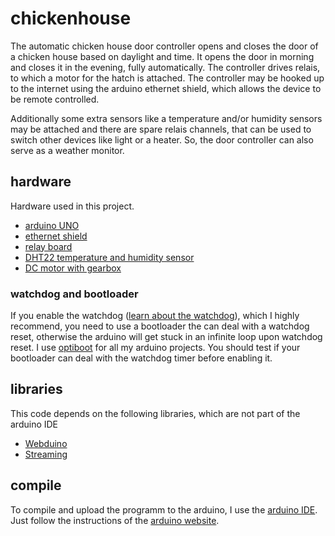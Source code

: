 # chickenhouse
The automatic chicken house door controller opens and closes the door of a
chicken house based on daylight and time. It opens the door in morning and closes it 
in the evening, fully automatically. The controller drives relais, to which a motor for
the hatch is attached. The controller may be hooked up to the internet using the 
arduino ethernet shield, which allows the device to be remote controlled.

Additionally some extra sensors like a temperature and/or humidity sensors may be attached 
and there are spare relais channels, that can be used to switch other devices like light 
or a heater. So, the door controller can also serve as a weather monitor.

## hardware
Hardware used in this project.
 * [arduino UNO](http://www.arduino.cc/en/Main/ArduinoBoardUno)
 * [ethernet shield](http://www.arduino.cc/en/Main/ArduinoEthernetShield)
 * [relay board](http://www.sainsmart.com/4-channel-5v-relay-module-for-pic-arm-avr-dsp-arduino-msp430-ttl-logic.html)
 * [DHT22 temperature and humidity sensor](https://www.sparkfun.com/products/10167)
 * [DC motor with gearbox](http://www.mfacomodrills.com/gearboxes/919d_series.html)

### watchdog and bootloader
If you enable the watchdog ([learn about the watchdog](http://playground.arduino.cc/Main/ArduinoReset)), which I highly recommend, you need to use a bootloader the can deal with a watchdog reset, otherwise the arduino will get stuck in an infinite loop upon watchdog reset. I use [optiboot](https://github.com/Optiboot/optiboot) for all my arduino projects. You should test if your bootloader can deal with the watchdog timer before enabling it.

## libraries
This code depends on the following libraries, which are not part of the arduino IDE
 * [Webduino](https://github.com/sirleech/Webduino)
 * [Streaming](http://arduiniana.org/libraries/streaming/)
 
## compile
To compile and upload the programm to the arduino, I use the [arduino IDE](http://www.arduino.cc/Main/Software). Just follow the instructions of the [arduino website](http://www.arduino.cc/en/Guide/HomePage).



